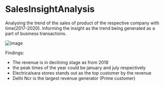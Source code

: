 # SalesInsightAnalysis
Analysing the trend of the sales of product of the respective company with time(2017-2020). Informing the insight as the trend being generated as a part of business transactions.

![image](https://github.com/user-attachments/assets/26860f04-99cc-4691-98d4-004e5b30d61a)

Findings:
- The revenue is in declining stage as from 2018
- the peak times of the year could be january and july respectively
- Electricalsara stores stands out as the top customer by the revenue
- Delhi Ncr is the largest revenue generator (Prime customer)
